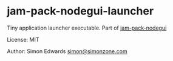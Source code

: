 # jam-pack-nodegui-launcher

Tiny application launcher executable. Part of [jam-pack-nodegui](https://github.com/sedwards2009/jam-pack-nodegui)

License: MIT

Author: Simon Edwards <simon@simonzone.com>
